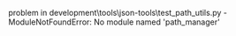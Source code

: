 problem in development\tools\json-tools\test_path_utils.py - ModuleNotFoundError: No module named 'path_manager'
